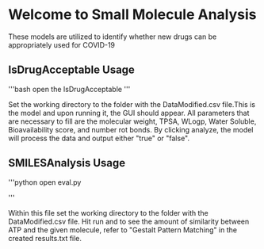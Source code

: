 # Welcome to Small Molecule Analysis

These models are utilized to identify whether new drugs can be appropriately used for COVID-19

## IsDrugAcceptable Usage

'''bash
open the IsDrugAcceptable
'''

Set the working directory to the folder with the DataModified.csv file.This is the model and upon running it, the GUI should appear. All parameters that are necessary to fill are the molecular weight, TPSA, WLogp, Water Soluble, Bioavailability score, and number rot bonds. By clicking analyze, the model will process the data and output either "true" or "false".


## SMILESAnalysis Usage

'''python
open eval.py

'''

Within this file set the working directory to the folder with the DataModified.csv file. Hit run and to see the amount of similarity between ATP and the given molecule, refer to "Gestalt Pattern Matching" in the created results.txt file.
